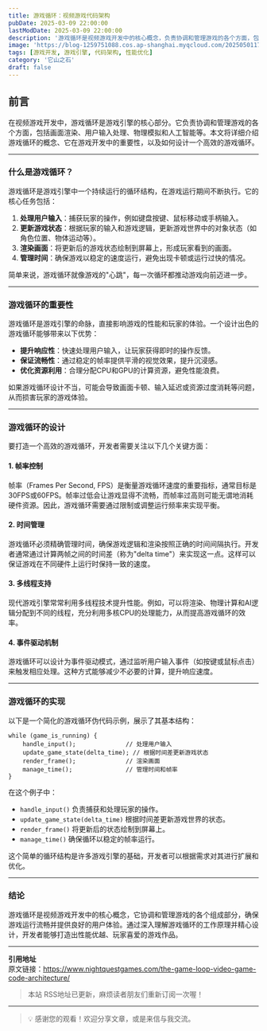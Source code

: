 ```yaml
---
title: 游戏循环：视频游戏代码架构
pubDate: 2025-03-09 22:00:00
lastModDate: 2025-03-09 22:00:00
description: '游戏循环是视频游戏开发中的核心概念，负责协调和管理游戏的各个方面，包括画面渲染、用户输入处理、物理模拟和人工智能等。本文详细介绍游戏循环的概念、重要性及如何设计一个高效的游戏循环。'
image: 'https://blog-1259751088.cos.ap-shanghai.myqcloud.com/20250501171049217.png?imageSlim'
tags: [游戏开发, 游戏引擎, 代码架构, 性能优化]
category: '它山之石'
draft: false
---
```


## 前言

在视频游戏开发中，游戏循环是游戏引擎的核心部分。它负责协调和管理游戏的各个方面，包括画面渲染、用户输入处理、物理模拟和人工智能等。本文将详细介绍游戏循环的概念、它在游戏开发中的重要性，以及如何设计一个高效的游戏循环。

---

### 什么是游戏循环？

游戏循环是游戏引擎中一个持续运行的循环结构，在游戏运行期间不断执行。它的核心任务包括：

1. **处理用户输入**：捕获玩家的操作，例如键盘按键、鼠标移动或手柄输入。
2. **更新游戏状态**：根据玩家的输入和游戏逻辑，更新游戏世界中的对象状态（如角色位置、物体运动等）。
3. **渲染画面**：将更新后的游戏状态绘制到屏幕上，形成玩家看到的画面。
4. **管理时间**：确保游戏以稳定的速度运行，避免出现卡顿或运行过快的情况。

简单来说，游戏循环就像游戏的"心跳"，每一次循环都推动游戏向前迈进一步。

---

### 游戏循环的重要性

游戏循环是游戏引擎的命脉，直接影响游戏的性能和玩家的体验。一个设计出色的游戏循环能够带来以下优势：

- **提升响应性**：快速处理用户输入，让玩家获得即时的操作反馈。
- **保证流畅性**：通过稳定的帧率提供平滑的视觉效果，提升沉浸感。
- **优化资源利用**：合理分配CPU和GPU的计算资源，避免性能浪费。

如果游戏循环设计不当，可能会导致画面卡顿、输入延迟或资源过度消耗等问题，从而损害玩家的游戏体验。

---

### 游戏循环的设计

要打造一个高效的游戏循环，开发者需要关注以下几个关键方面：

#### 1. 帧率控制

帧率（Frames Per Second, FPS）是衡量游戏循环速度的重要指标，通常目标是30FPS或60FPS。帧率过低会让游戏显得不流畅，而帧率过高则可能无谓地消耗硬件资源。因此，游戏循环需要通过限制或调整运行频率来实现平衡。

#### 2. 时间管理

游戏循环必须精确管理时间，确保游戏逻辑和渲染按照正确的时间间隔执行。开发者通常通过计算两帧之间的时间差（称为"delta time"）来实现这一点。这样可以保证游戏在不同硬件上运行时保持一致的速度。

#### 3. 多线程支持

现代游戏引擎常常利用多线程技术提升性能。例如，可以将渲染、物理计算和AI逻辑分配到不同的线程，充分利用多核CPU的处理能力，从而提高游戏循环的效率。

#### 4. 事件驱动机制

游戏循环可以设计为事件驱动模式，通过监听用户输入事件（如按键或鼠标点击）来触发相应处理。这种方式能够减少不必要的计算，提升响应速度。

---

### 游戏循环的实现

以下是一个简化的游戏循环伪代码示例，展示了其基本结构：

```text
while (game_is_running) {
    handle_input();              // 处理用户输入
    update_game_state(delta_time); // 根据时间差更新游戏状态
    render_frame();              // 渲染画面
    manage_time();               // 管理时间和帧率
}
```

在这个例子中：

- `handle_input()` 负责捕获和处理玩家的操作。
- `update_game_state(delta_time)` 根据时间差更新游戏世界的状态。
- `render_frame()` 将更新后的状态绘制到屏幕上。
- `manage_time()` 确保循环以稳定的帧率运行。

这个简单的循环结构是许多游戏引擎的基础，开发者可以根据需求对其进行扩展和优化。

---

### 结论

游戏循环是视频游戏开发中的核心概念，它协调和管理游戏的各个组成部分，确保游戏运行流畅并提供良好的用户体验。通过深入理解游戏循环的工作原理并精心设计，开发者能够打造出性能优越、玩家喜爱的游戏作品。

---

**引用地址**  
原文链接：https://www.nightquestgames.com/the-game-loop-video-game-code-architecture/

> 本站 RSS地址已更新，麻烦读者朋友们重新订阅一次喔！

---

> 💡 感谢您的观看！欢迎分享文章，或是来信与我交流。
